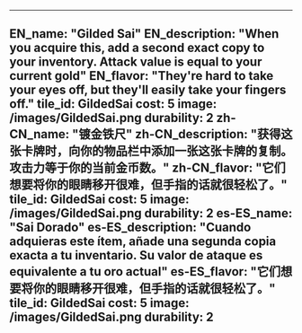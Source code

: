 ---

EN_name: "Gilded Sai"
EN_description: "When you acquire this, add a second exact copy to your inventory. Attack value is equal to your current gold"
EN_flavor: "They're hard to take your eyes off, but they'll easily take your fingers off."
tile_id: GildedSai
cost: 5
image: /images/GildedSai.png
durability: 2
zh-CN_name: "镀金铁尺"
zh-CN_description: "获得这张卡牌时，向你的物品栏中添加一张这张卡牌的复制。攻击力等于你的当前金币数。"
zh-CN_flavor: "它们想要将你的眼睛移开很难，但手指的话就很轻松了。"
tile_id: GildedSai
cost: 5
image: /images/GildedSai.png
durability: 2
es-ES_name: "Sai Dorado"
es-ES_description: "Cuando adquieras este ítem, añade una segunda copia exacta a tu inventario. Su valor de ataque es equivalente a tu oro actual"
es-ES_flavor: "它们想要将你的眼睛移开很难，但手指的话就很轻松了。"
tile_id: GildedSai
cost: 5
image: /images/GildedSai.png
durability: 2
---